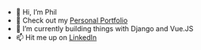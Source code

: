- 👋 Hi, I’m Phil
- 👀 Check out my [Personal Portfolio](https://www.philchapdelaine.com/)
- 🌱 I’m currently building things with Django and Vue.JS
- 📫 Hit me up on [LinkedIn](https://www.linkedin.com/in/philippe-chapdelaine-b63561185/) 

<!---
philchapdelaine/philchapdelaine is a ✨ special ✨ repository because its `README.md` (this file) appears on your GitHub profile.
You can click the Preview link to take a look at your changes.
--->
